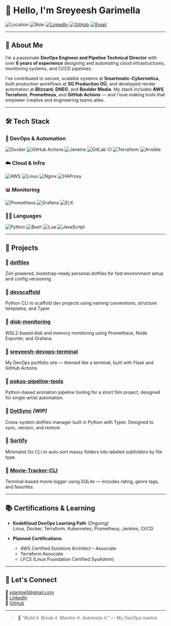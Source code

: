 # 👋 Hello, I'm Sreyeesh Garimella

![Location](https://img.shields.io/badge/Location-Valgjärve,%20Estonia-blue?style=flat-square)
![Role](https://img.shields.io/badge/Role-DevOps%20Engineer%20%7C%20Pipeline%20TD-9cf?style=flat-square)
[![LinkedIn](https://img.shields.io/badge/LinkedIn-Connect-blue?logo=linkedin&style=flat-square)](https://www.linkedin.com/in/sreyeeshgarimella)
[![GitHub](https://img.shields.io/badge/GitHub-Sreyeesh-181717?logo=github&style=flat-square)](https://github.com/Sreyeesh)
[![Email](https://img.shields.io/badge/Email-sgarime1@gmail.com-blue?style=flat-square&logo=gmail)](mailto:sgarime1@gmail.com)

---

## 🚀 About Me

I’m a passionate **DevOps Engineer and Pipeline Technical Director** with over **6 years of experience** designing and automating cloud infrastructures, monitoring systems, and CI/CD pipelines.

I’ve contributed to secure, scalable systems at **Smartmatic-Cybernetica**, built production workflows at **SG Production OÜ**, and developed render automation at **Blizzard**, **DNEG**, and **Boulder Media**. My stack includes **AWS**, **Terraform**, **Prometheus**, and **GitHub Actions** — and I love making tools that empower creative and engineering teams alike.

---

## 🛠️ Tech Stack

### 🔧 DevOps & Automation  
![Docker](https://img.shields.io/badge/Docker-2496ED?style=flat-square&logo=docker)
![GitHub Actions](https://img.shields.io/badge/GitHub_Actions-2088FF?style=flat-square&logo=githubactions)
![Jenkins](https://img.shields.io/badge/Jenkins-D24939?style=flat-square&logo=jenkins)
![GitLab CI](https://img.shields.io/badge/GitLab_CI-FC6D26?style=flat-square&logo=gitlab)
![Terraform](https://img.shields.io/badge/Terraform-623CE4?style=flat-square&logo=terraform)
![Ansible](https://img.shields.io/badge/Ansible-000000?style=flat-square&logo=ansible)

### ☁️ Cloud & Infra  
![AWS](https://img.shields.io/badge/AWS-232F3E?style=flat-square&logo=amazonaws)
![Linux](https://img.shields.io/badge/Linux-FCC624?style=flat-square&logo=linux)
![Nginx](https://img.shields.io/badge/Nginx-009639?style=flat-square&logo=nginx)
![HAProxy](https://img.shields.io/badge/HAProxy-000000?style=flat-square&logo=haproxy)

### 📊 Monitoring  
![Prometheus](https://img.shields.io/badge/Prometheus-E6522C?style=flat-square&logo=prometheus)
![Grafana](https://img.shields.io/badge/Grafana-F46800?style=flat-square&logo=grafana)
![ELK](https://img.shields.io/badge/ELK-005571?style=flat-square&logo=elastic)

### 🧑‍💻 Languages  
![Python](https://img.shields.io/badge/Python-3670A0?style=flat-square&logo=python&logoColor=ffdd54)
![Bash](https://img.shields.io/badge/Bash-121011?style=flat-square&logo=gnu-bash)
![Lua](https://img.shields.io/badge/Lua-2C2D72?style=flat-square&logo=lua)
![JavaScript](https://img.shields.io/badge/JavaScript-F7DF1E?style=flat-square&logo=javascript&logoColor=black)

---

## 🧪 Projects

### 🔹 [dotfiles](https://github.com/Sreyeesh/dotfiles)  
Zsh-powered, bootstrap-ready personal dotfiles for fast environment setup and config versioning.

### 🔹 [devscaffold](https://github.com/Sreyeesh/devscaffold)  
Python CLI to scaffold dev projects using naming conventions, structure templates, and Typer.

### 🔹 [disk-monitoring](https://github.com/Sreyeesh/disk-monitoring)  
WSL2-based disk and memory monitoring using Prometheus, Node Exporter, and Grafana.

### 🔹 [sreyeesh-devops-terminal](https://github.com/Sreyeesh/Sreyeesh)  
My DevOps portfolio site — themed like a terminal, built with Flask and GitHub Actions.

### 🔹 [pokus-pipeline-tools](https://github.com/Sreyeesh/pokus-pipeline-tools)  
Python-based animation pipeline tooling for a short film project, designed for single-artist automation.

### 🔹 [DotSync](https://github.com/Sreyeesh/dotsync) *(WIP)*  
Cross-system dotfiles manager built in Python with Typer. Designed to sync, version, and restore.

### 🔹 [Sortify](https://github.com/Sreyeesh/Sortify)  
Minimalist Go CLI to auto-sort messy folders into labeled subfolders by file type.

### 🔹 [Movie-Tracker-CLI](https://github.com/Sreyeesh/Movie-Tracker-CLI)  
Terminal-based movie logger using SQLite — includes rating, genre tags, and favorites.

---

## 📚 Certifications & Learning

- **KodeKloud DevOps Learning Path** *(Ongoing)*  
  Linux, Docker, Terraform, Kubernetes, Prometheus, Jenkins, CI/CD

- **Planned Certifications**:  
  - AWS Certified Solutions Architect – Associate  
  - Terraform Associate  
  - LFCS (Linux Foundation Certified SysAdmin)

---

## 🤝 Let's Connect

📧 [sgarime1@gmail.com](mailto:sgarime1@gmail.com)  
🔗 [LinkedIn](https://linkedin.com/in/sreyeeshgarimella)  
🐙 [GitHub](https://github.com/Sreyeesh)

---

> 💬 *“Build it. Break it. Monitor it. Automate it.”* — My DevOps mantra
